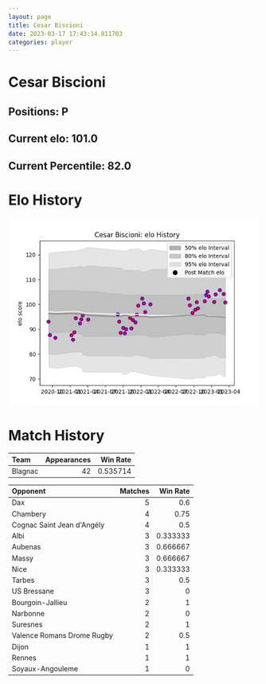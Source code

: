 ```yaml
---  
layout: page  
title: Cesar Biscioni  
date: 2023-03-17 17:43:14.811703  
categories: player  
---
```

# Cesar Biscioni

## Positions: P

## Current elo: 101.0

## Current Percentile: 82.0

# Elo History


![elo history](history_CesarBiscioni.png)
# Match History


| Team    |   Appearances |   Win Rate |
|:--------|--------------:|-----------:|
| Blagnac |            42 |   0.535714 |

| Opponent                   |   Matches |   Win Rate |
|:---------------------------|----------:|-----------:|
| Dax                        |         5 |   0.6      |
| Chambery                   |         4 |   0.75     |
| Cognac Saint Jean d'Angély |         4 |   0.5      |
| Albi                       |         3 |   0.333333 |
| Aubenas                    |         3 |   0.666667 |
| Massy                      |         3 |   0.666667 |
| Nice                       |         3 |   0.333333 |
| Tarbes                     |         3 |   0.5      |
| US Bressane                |         3 |   0        |
| Bourgoin-Jallieu           |         2 |   1        |
| Narbonne                   |         2 |   0        |
| Suresnes                   |         2 |   1        |
| Valence Romans Drome Rugby |         2 |   0.5      |
| Dijon                      |         1 |   1        |
| Rennes                     |         1 |   1        |
| Soyaux-Angouleme           |         1 |   0        |